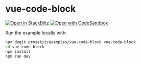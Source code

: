 # vue-code-block

[![Open in StackBlitz](https://developer.stackblitz.com/img/open_in_stackblitz.svg)](https://stackblitz.com/github/prosekit/examples/tree/master/vue-code-block)
[![Open with CodeSandbox](https://assets.codesandbox.io/github/button-edit-lime.svg)](https://codesandbox.io/p/sandbox/github/prosekit/examples/tree/master/vue-code-block)

Run the example locally with:

```bash
npx degit prosekit/examples/vue-code-block vue-code-block
cd vue-code-block
npm install
npm run dev
```
